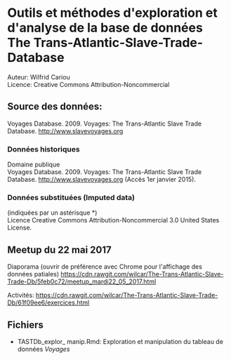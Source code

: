 # Outils et méthodes d'exploration et d'analyse de la base de données The Trans-Atlantic-Slave-Trade-Database 

Auteur: Wilfrid Cariou  
Licence: Creative Commons Attribution-Noncommercial 

## Source des données: 

Voyages Database. 2009. Voyages: The Trans-Atlantic Slave Trade Database. http://www.slavevoyages.org 

### Données historiques  
Domaine publique 	
Voyages Database. 2009. Voyages: The Trans-Atlantic Slave Trade Database. http://www.slavevoyages.org (Accès 1er janvier 2015).

### Données substituées (Imputed data)  
(indiquées par un astérisque *)  
Licence Creative Commons Attribution-Noncommercial 3.0 United States License.

## Meetup du 22 mai 2017

Diaporama (ouvrir de préférence avec Chrome pour l'affichage des données patiales)
https://cdn.rawgit.com/wilcar/The-Trans-Atlantic-Slave-Trade-Db/5feb0c72/meetup_mardi22_05_2017.html

Activités: https://cdn.rawgit.com/wilcar/The-Trans-Atlantic-Slave-Trade-Db/61f09ee6/exercices.html

## Fichiers
* TASTDb_explor_ manip.Rmd: Exploration et manipulation du tableau de données *Voyages*


